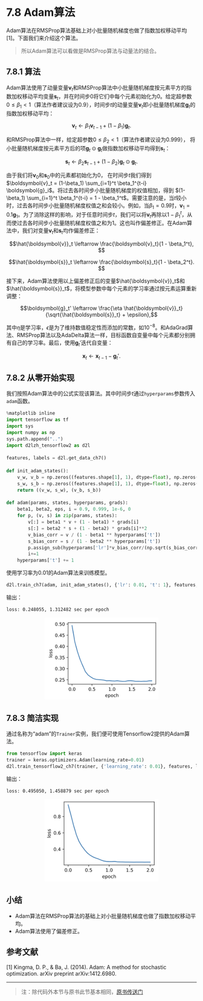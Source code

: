 # 7.8 Adam算法

Adam算法在RMSProp算法基础上对小批量随机梯度也做了指数加权移动平均 [1]。下面我们来介绍这个算法。
> 所以Adam算法可以看做是RMSProp算法与动量法的结合。

## 7.8.1 算法

Adam算法使用了动量变量$\boldsymbol{v}_t$和RMSProp算法中小批量随机梯度按元素平方的指数加权移动平均变量$\boldsymbol{s}_t$，并在时间步0将它们中每个元素初始化为0。给定超参数$0 \leq \beta_1 < 1$（算法作者建议设为0.9），时间步$t$的动量变量$\boldsymbol{v}_t$即小批量随机梯度$\boldsymbol{g}_t$的指数加权移动平均：

$$\boldsymbol{v}_t \leftarrow \beta_1 \boldsymbol{v}_{t-1} + (1 - \beta_1) \boldsymbol{g}_t. $$

和RMSProp算法中一样，给定超参数$0 \leq \beta_2 < 1$（算法作者建议设为0.999），
将小批量随机梯度按元素平方后的项$\boldsymbol{g}_t \odot \boldsymbol{g}_t$做指数加权移动平均得到$\boldsymbol{s}_t$：

$$\boldsymbol{s}_t \leftarrow \beta_2 \boldsymbol{s}_{t-1} + (1 - \beta_2) \boldsymbol{g}_t \odot \boldsymbol{g}_t. $$

由于我们将$\boldsymbol{v}_0$和$\boldsymbol{s}_0$中的元素都初始化为0，
在时间步$t$我们得到$\boldsymbol{v}_t =  (1-\beta_1) \sum_{i=1}^t \beta_1^{t-i} \boldsymbol{g}_i$。将过去各时间步小批量随机梯度的权值相加，得到 $(1-\beta_1) \sum_{i=1}^t \beta_1^{t-i} = 1 - \beta_1^t$。需要注意的是，当$t$较小时，过去各时间步小批量随机梯度权值之和会较小。例如，当$\beta_1 = 0.9$时，$\boldsymbol{v}_1 = 0.1\boldsymbol{g}_1$。为了消除这样的影响，对于任意时间步$t$，我们可以将$\boldsymbol{v}_t$再除以$1 - \beta_1^t$，从而使过去各时间步小批量随机梯度权值之和为1。这也叫作偏差修正。在Adam算法中，我们对变量$\boldsymbol{v}_t$和$\boldsymbol{s}_t$均作偏差修正：

$$\hat{\boldsymbol{v}}_t \leftarrow \frac{\boldsymbol{v}_t}{1 - \beta_1^t}, $$

$$\hat{\boldsymbol{s}}_t \leftarrow \frac{\boldsymbol{s}_t}{1 - \beta_2^t}. $$


接下来，Adam算法使用以上偏差修正后的变量$\hat{\boldsymbol{v}}_t$和$\hat{\boldsymbol{s}}_t$，将模型参数中每个元素的学习率通过按元素运算重新调整：

$$\boldsymbol{g}_t' \leftarrow \frac{\eta \hat{\boldsymbol{v}}_t}{\sqrt{\hat{\boldsymbol{s}}_t} + \epsilon},$$

其中$\eta$是学习率，$\epsilon$是为了维持数值稳定性而添加的常数，如$10^{-8}$。和AdaGrad算法、RMSProp算法以及AdaDelta算法一样，目标函数自变量中每个元素都分别拥有自己的学习率。最后，使用$\boldsymbol{g}_t'$迭代自变量：

$$\boldsymbol{x}_t \leftarrow \boldsymbol{x}_{t-1} - \boldsymbol{g}_t'. $$

## 7.8.2 从零开始实现

我们按照Adam算法中的公式实现该算法。其中时间步$t$通过`hyperparams`参数传入`adam`函数。

``` python
%matplotlib inline
import tensorflow as tf
import sys
import numpy as np
sys.path.append("..") 
import d2lzh_tensorflow2 as d2l

features, labels = d2l.get_data_ch7()

def init_adam_states():
    v_w, v_b = np.zeros((features.shape[1], 1), dtype=float), np.zeros(1, dtype=float)
    s_w, s_b = np.zeros((features.shape[1], 1), dtype=float), np.zeros(1, dtype=float)
    return ((v_w, s_w), (v_b, s_b))

def adam(params, states, hyperparams, grads):
    beta1, beta2, eps, i = 0.9, 0.999, 1e-6, 0
    for p, (v, s) in zip(params, states):
        v[:] = beta1 * v + (1 - beta1) * grads[i]
        s[:] = beta2 * s + (1 - beta2) * grads[i]**2
        v_bias_corr = v / (1 - beta1 ** hyperparams['t'])
        s_bias_corr = s / (1 - beta2 ** hyperparams['t'])
        p.assign_sub(hyperparams['lr']*v_bias_corr/(np.sqrt(s_bias_corr) + eps))
        i+=1
    hyperparams['t'] += 1
```

使用学习率为0.01的Adam算法来训练模型。

``` python
d2l.train_ch7(adam, init_adam_states(), {'lr': 0.01, 't': 1}, features,labels)
```

输出：
```
loss: 0.248055, 1.312482 sec per epoch
```
<div align=center>
<img width="300" src="../img/chapter07/7.8_output1.png"/>
</div>


## 7.8.3 简洁实现

通过名称为“adam”的`Trainer`实例，我们便可使用Tensorflow2提供的Adam算法。

``` python
from tensorflow import keras
trainer = keras.optimizers.Adam(learning_rate=0.01)
d2l.train_tensorflow2_ch7(trainer, {'learning_rate': 0.01}, features, labels)
```
输出：
```
loss: 0.495050, 1.458879 sec per epoch
```
<div align=center>
<img width="300" src="../img/chapter07/7.8_output2.png"/>
</div>

## 小结

* Adam算法在RMSProp算法的基础上对小批量随机梯度也做了指数加权移动平均。
* Adam算法使用了偏差修正。


## 参考文献

[1] Kingma, D. P., & Ba, J. (2014). Adam: A method for stochastic optimization. arXiv preprint arXiv:1412.6980.

-----------
> 注：除代码外本节与原书此节基本相同，[原书传送门](https://zh.d2l.ai/chapter_optimization/adam.html)

